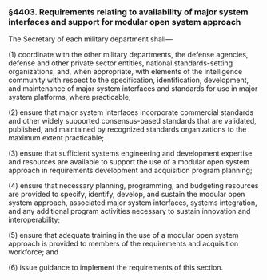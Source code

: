 ### §4403. Requirements relating to availability of major system interfaces and support for modular open system approach ###

The Secretary of each military department shall—

(1) coordinate with the other military departments, the defense agencies, defense and other private sector entities, national standards-setting organizations, and, when appropriate, with elements of the intelligence community with respect to the specification, identification, development, and maintenance of major system interfaces and standards for use in major system platforms, where practicable;

(2) ensure that major system interfaces incorporate commercial standards and other widely supported consensus-based standards that are validated, published, and maintained by recognized standards organizations to the maximum extent practicable;

(3) ensure that sufficient systems engineering and development expertise and resources are available to support the use of a modular open system approach in requirements development and acquisition program planning;

(4) ensure that necessary planning, programming, and budgeting resources are provided to specify, identify, develop, and sustain the modular open system approach, associated major system interfaces, systems integration, and any additional program activities necessary to sustain innovation and interoperability;

(5) ensure that adequate training in the use of a modular open system approach is provided to members of the requirements and acquisition workforce; and

(6) issue guidance to implement the requirements of this section.